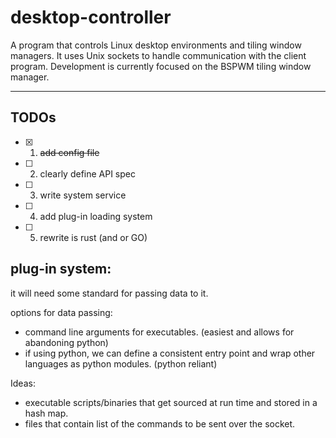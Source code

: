 # desktop-controller
A program that controls Linux desktop environments and tiling window managers. It uses Unix sockets to handle communication with the client program. Development is currently focused on the BSPWM tiling window manager.

---

## TODOs

- [x] 1. ~~add config file~~
- [ ] 2. clearly define API spec
- [ ] 3. write system service
- [ ] 4. add plug-in loading system
- [ ] 5. rewrite is rust (and or GO)

## plug-in system:

it will need some standard for passing data to it. 

options for data passing: 

- command line arguments for executables. (easiest and allows for abandoning python)
- if using python, we can define a consistent entry point and wrap other languages as python modules. (python reliant)  

Ideas:

- executable scripts/binaries that get sourced at run time and stored in a hash map.
- files that contain list of the commands to be sent over the socket.
